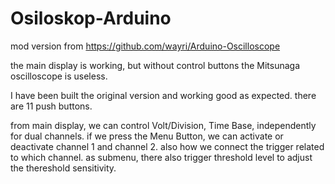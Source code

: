 # Osiloskop-Arduino
mod version from https://github.com/wayri/Arduino-Oscilloscope

the main display is working, but without control buttons the Mitsunaga oscilloscope is useless.

I have been built the original version and working good as expected. there are 11 push buttons.

from main display, we can control Volt/Division, Time Base, independently for dual channels.
if we press the Menu Button, we can activate or deactivate channel 1 and channel 2. also how we connect the trigger related to which channel.
as submenu, there also trigger threshold level to adjust the thereshold sensitivity.
